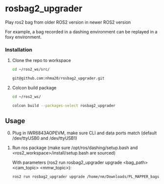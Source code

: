 # rosbag2_upgrader
Play ros2 bag from older ROS2 version in newer ROS2 version

For example, a bag recorded in a dashing environment can be replayed in a foxy environment.


### Installation

1. Clone the repo to workspace
   ```sh
   cd ~/ros2_ws/src/
   ```
   ```sh
   git@github.com:nhma20/rosbag2_upgrader.git
   ```
2. Colcon build package
   ```sh
   cd ~/ros2_ws/
   ```
   ```sh
   colcon build --packages-select rosbag2_upgrader
   ```


<!-- USAGE EXAMPLES -->
## Usage

0. Plug in IWR6843AOPEVM, make sure CLI and data ports match (default /dev/ttyUSB0 and /dev/ttyUSB1)
1. Run ros package (make sure /opt/ros/dashing/setup.bash and <ros2_workspace>/install/setup.bash are sourced)

   With parameters (ros2 run rosbag2_upgrader upgrade <bag_path> <cam_topic> <mmw_topic>):
   ```sh
   ros2 run rosbag2_upgrader upgrade /home/nm/Downloads/PL_MAPPER_bags/sim_topics /cable_camera/image_raw /iwr6843_pcl
   ```
